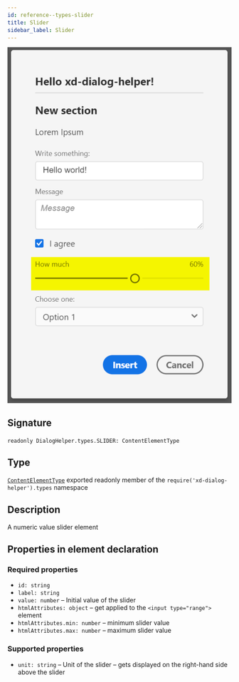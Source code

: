 ```yaml
---
id: reference--types-slider
title: Slider
sidebar_label: Slider
---
```


![](assets/element-slider.png)

## Signature
`readonly DialogHelper.types.SLIDER: ContentElementType`

## Type
[`ContentElementType`](reference--ContentElementType.html) exported readonly member of the `require('xd-dialog-helper').types` namespace

## Description
A numeric value slider element

## Properties in element declaration
 ### Required properties
 - `id: string`
 - `label: string`
 - `value: number` – Initial value of the slider
 - `htmlAttributes: object` – get applied to the `<input type="range">` element
 - `htmlAttributes.min: number` – minimum slider value
 - `htmlAttributes.max: number` – maximum slider value

 ### Supported properties
 - `unit: string` – Unit of the slider – gets displayed on the right-hand side above the slider